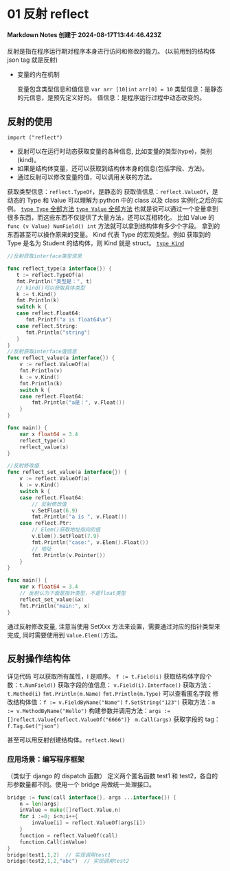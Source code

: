 # 01 反射 reflect

#### Markdown Notes 创建于 2024-08-17T13:44:46.423Z

反射是指在程序运行期对程序本身进行访问和修改的能力。
(以前用到的结构体 json tag 就是反射)

-   变量的内在机制

    变量包含类型信息和值信息 `var arr [10]int` `arr[0] = 10`
    类型信息：是静态的元信息，是预先定义好的。
    值信息：是程序运行过程中动态改变的。

## 反射的使用

`import ("reflect")`

-   反射可以在运行时动态获取变量的各种信息, 比如变量的类型(type)，类别(kind)。
-   如果是结构体变量，还可以获取到结构体本身的信息(包括字段、方法)。
-   通过反射可以修改变量的值，可以调用关联的方法。

获取类型信息：`reflect.TypeOf`，是静态的
获取值信息：`reflect.ValueOf`，是动态的
Type 和 Value 可以理解为 python 中的 class 以及 class 实例化之后的实例。
[`type Type` 全部方法](https://pkg.go.dev/reflect@go1.22.6#Type)
[`type Value` 全部方法](https://pkg.go.dev/reflect@go1.22.6#Value)
也就是说可以通过一个变量拿到很多东西，而这些东西不仅提供了大量方法，还可以互相转化。
比如 Value 的 `func (v Value) NumField() int` 方法就可以拿到结构体有多少个字段。
拿到的东西甚至可以操作原来的变量。
Kind 代表 Type 的宏观类型。例如 获取到的 Type 是名为 Student 的结构体，则 Kind 就是 struct。
[`type Kind`](https://pkg.go.dev/reflect@go1.22.6#Kind)

```go
//反射获取interface类型信息

func reflect_type(a interface{}) {
   t := reflect.TypeOf(a)
   fmt.Println("类型是：", t)
   // kind()可以获取具体类型
   k := t.Kind()
   fmt.Println(k)
   switch k {
   case reflect.Float64:
      fmt.Printf("a is float64\n")
   case reflect.String:
      fmt.Println("string")
   }
}
//反射获取interface值信息
func reflect_value(a interface{}) {
    v := reflect.ValueOf(a)
    fmt.Println(v)
    k := v.Kind()
    fmt.Println(k)
    switch k {
    case reflect.Float64:
        fmt.Println("a是：", v.Float())
    }
}

func main() {
    var x float64 = 3.4
    reflect_type(x)
    reflect_value(x)
}
```

```go
//反射修改值
func reflect_set_value(a interface{}) {
    v := reflect.ValueOf(a)
    k := v.Kind()
    switch k {
    case reflect.Float64:
        // 反射修改值
        v.SetFloat(6.9)
        fmt.Println("a is ", v.Float())
    case reflect.Ptr:
        // Elem()获取地址指向的值
        v.Elem().SetFloat(7.9)
        fmt.Println("case:", v.Elem().Float())
        // 地址
        fmt.Println(v.Pointer())
    }
}

func main() {
    var x float64 = 3.4
    // 反射认为下面是指针类型，不是float类型
    reflect_set_value(&x)
    fmt.Println("main:", x)
}
```

通过反射修改变量, 注意当使用 SetXxx 方法来设置，需要通过对应的指针类型来完成, 同时需要使用到 `Value.Elem()`方法。

## 反射操作结构体

详见代码
可以获取所有属性，i 是顺序。 `f := t.Field(i)`
获取结构体字段个数：`t.NumField()`
获取字段的值信息： `v.Field(i).Interface()`
获取方法：`t.Method(i)` `fmt.Println(m.Name)` `fmt.Println(m.Type)`
可以查看匿名字段
修改结构体值：`f := v.FieldByName("Name")` `f.SetString("123")`
获取方法：`m := v.MethodByName("Hello")`
构建参数并调用方法：`args := []reflect.Value{reflect.ValueOf("6666")}` ` m.Call(args)`
获取字段的 tag：`f.Tag.Get("json")`

甚至可以用反射创建结构体。`reflect.New()`
### 应用场景：编写程序框架

（类似于 django 的 dispatch 函数）
定义两个匿名函数 test1 和 test2，各自的形参数量都不同。使用一个 bridge 用做统一处理接口。

```go
bridge := func(call interface{}, args ...interface{}) {
    n = len(args)
    inValue = make([]reflect.Value,n)
    for i :=0; i<n;i++{
        inValue[i] = reflect.ValueOf(args[i])
    }
    function = reflect.ValueOf(call)
    function.Call(inValue)
}
bridge(test1,1,2)  // 实现调用test1
bridge(test2,1,2,"abc")  // 实现调用test2
```
